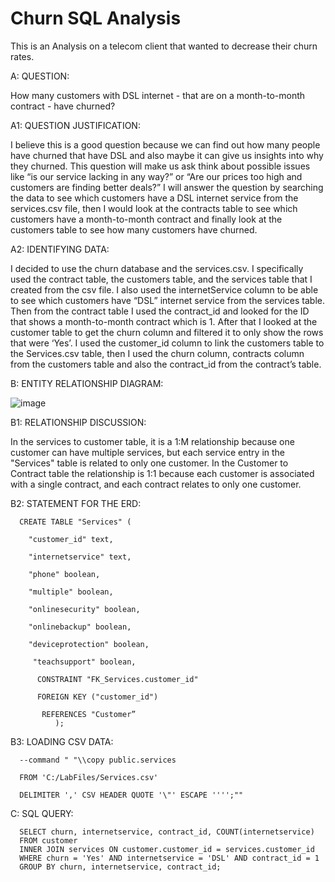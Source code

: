 # Churn SQL Analysis

This is an Analysis on a telecom client that wanted to decrease their churn rates.

A: QUESTION:

How many customers with DSL internet - that are on a month-to-month contract - have churned?

A1: QUESTION JUSTIFICATION:

I believe this is a good question because we can find out how many people have churned that have DSL and also maybe it can give us insights into why they churned. This question will make us ask think about possible issues like “is our service lacking in any way?” or “Are our prices too high and customers are finding better deals?”
I will answer the question by searching the data to see which customers have a DSL internet service from the services.csv file, then I would look at the contracts table to see which customers have a month-to-month contract and finally look at the customers table to see how many customers have churned.

A2: IDENTIFYING DATA:

I decided to use the churn database and the services.csv. I specifically used the contract table, the customers table, and the services table that I created from the csv file. I also used the internetService column to be able to see which customers have “DSL” internet service from the services table. Then from the contract table I used the contract_id and looked for the ID that shows a month-to-month contract which is 1. After that I looked at the customer table to get the churn column and filtered it to only show the rows that were ‘Yes’.
I used the customer_id column to link the customers table to the Services.csv table, then I used the churn column, contracts column from the customers table and also the contract_id from the contract’s table.

B: ENTITY RELATIONSHIP DIAGRAM:

![image](https://github.com/user-attachments/assets/dd08f9df-9df6-4046-866e-6b87fe83f975)

B1: RELATIONSHIP DISCUSSION:

In the services to customer table, it is a 1:M relationship because one customer can have multiple services, but each service entry in the "Services" table is related to only one customer.
In the Customer to Contract table the relationship is 1:1 because each customer is associated with a single contract, and each contract relates to only one customer.

B2: STATEMENT FOR THE ERD:

      CREATE TABLE "Services" (

        "customer_id" text,
  
        "internetservice" text,
  
        "phone" boolean,
  
        "multiple" boolean,
  
        "onlinesecurity" boolean,
  
        "onlinebackup" boolean,
  
        "deviceprotection" boolean,
  
         "teachsupport" boolean,
  
          CONSTRAINT "FK_Services.customer_id"
  
          FOREIGN KEY ("customer_id")
    
           REFERENCES "Customer”
              );



B3: LOADING CSV DATA:


      --command " "\\copy public.services 

      FROM 'C:/LabFiles/Services.csv' 

      DELIMITER ',' CSV HEADER QUOTE '\"' ESCAPE '''';""


C: SQL QUERY:


      SELECT churn, internetservice, contract_id, COUNT(internetservice)
      FROM customer
      INNER JOIN services ON customer.customer_id = services.customer_id
      WHERE churn = 'Yes' AND internetservice = 'DSL' AND contract_id = 1
      GROUP BY churn, internetservice, contract_id;



































